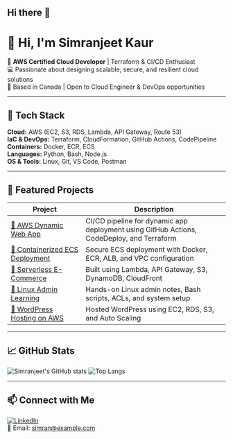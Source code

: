 ## Hi there 👋
# 👋 Hi, I'm Simranjeet Kaur

🚀 **AWS Certified Cloud Developer** | Terraform & CI/CD Enthusiast  
💻 Passionate about designing scalable, secure, and resilient cloud solutions  
📍 Based in Canada | Open to Cloud Engineer & DevOps opportunities

---

## 🧰 Tech Stack

**Cloud:** AWS (EC2, S3, RDS, Lambda, API Gateway, Route 53)  
**IaC & DevOps:** Terraform, CloudFormation, GitHub Actions, CodePipeline  
**Containers:** Docker, ECR, ECS  
**Languages:** Python, Bash, Node.js  
**OS & Tools:** Linux, Git, VS Code, Postman  

---

## 🚀 Featured Projects

| Project | Description |
|--------|-------------|
| [🔗 AWS Dynamic Web App](https://github.com/Simran-Kaur1996/AWS-Dynamic-Web-App) | CI/CD pipeline for dynamic app deployment using GitHub Actions, CodeDeploy, and Terraform |
| [🔗 Containerized ECS Deployment](https://github.com/Simran-Kaur1996/docker-ecr-ecs-deployment) | Secure ECS deployment with Docker, ECR, ALB, and VPC configuration |
| [🔗 Serverless E-Commerce](https://github.com/Simran-Kaur1996/AWS-Serverless-E-Commerce) | Built using Lambda, API Gateway, S3, DynamoDB, CloudFront |
| [🔗 Linux Admin Learning](https://github.com/Simran-Kaur1996/Linux-Admin-Learning) | Hands-on Linux admin notes, Bash scripts, ACLs, and system setup |
| [🔗 WordPress Hosting on AWS](https://github.com/Simran-Kaur1996/wordpress-aws-hosting) | Hosted WordPress using EC2, RDS, S3, and Auto Scaling |

---

## 📈 GitHub Stats

![Simranjeet's GitHub stats](https://github-readme-stats.vercel.app/api?username=Simran-Kaur1996&show_icons=true&theme=default)
![Top Langs](https://github-readme-stats.vercel.app/api/top-langs/?username=Simran-Kaur1996&layout=compact)

---

## 📫 Connect with Me

[![LinkedIn](https://img.shields.io/badge/LinkedIn-blue?style=flat&logo=linkedin&labelColor=blue)](https://linkedin.com/in/simranjeetkaur31)  
📧 Email: simran@example.com
